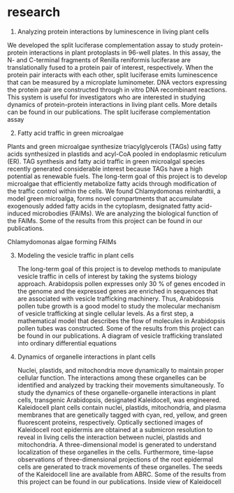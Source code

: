 # research 

1. Analyzing protein interactions by luminescence in living plant cells

	
We developed the split luciferase complementation assay to study protein-protein interactions in plant protoplasts in 96-well plates. In this assay, the N- and C-terminal fragments of Renilla reniformis luciferase are translationally fused to a protein pair of interest, respectively. When the protein pair interacts with each other, split luciferase emits luminescence that can be measured by a microplate luminometer. DNA vectors expressing the protein pair are constructed through in vitro DNA recombinant reactions. This system is useful for investigators who are interested in studying dynamics of protein-protein interactions in living plant cells. More details can be found in our publications.
The split luciferase complementation assay


2. Fatty acid traffic in green microalgae


Plants and green microalgae synthesize triacylglycerols (TAGs) using fatty acids synthesized in plastids and acyl-CoA pooled in endoplasmic reticulum (ER). TAG synthesis and fatty acid traffic in green microalgal species recently generated considerable interest because TAGs have a high potential as renewable fuels. The long-term goal of this project is to develop microalgae that efficiently metabolize fatty acids through modification of the traffic control within the cells. We found Chlamydomonas reinhardtii, a model green microalga, forms novel compartments that accumulate exogenously added fatty acids in the cytoplasm, designated fatty acid-induced microbodies (FAIMs). We are analyzing the biological function of the FAIMs. Some of the results from this project can be found in our publications.

Chlamydomonas algae forming FAIMs


3. Modeling the vesicle traffic in plant cells

	The long-term goal of this project is to develop methods to manipulate vesicle traffic in cells of interest by taking the systems biology approach. Arabidopsis pollen expresses only 30 % of genes encoded in the genome and the expressed genes are enriched in sequences that are associated with vesicle trafficking machinery. Thus, Arabidopsis pollen tube growth is a good model to study the molecular mechanism of vesicle trafficking at single cellular levels. As a first step, a mathematical model that describes the flow of molecules in Arabidopsis pollen tubes was constructed. Some of the results from this project can be found in our publications.
A diagram of vesicle trafficking translated into ordinary differential equations
4. Dynamics of organelle interactions in plant cells

	Nuclei, plastids, and mitochondria move dynamically to maintain proper cellular function. The interactions among these organelles can be identified and analyzed by tracking their movements simultaneously. To study the dynamics of these organelle-organelle interactions in plant cells, transgenic Arabidopsis, designated Kaleidocell, was engineered. Kaleidocell plant cells contain nuclei, plastids, mitochondria, and plasma membranes that are genetically tagged with cyan, red, yellow, and green fluorescent proteins, respectively. Optically sectioned images of Kaleidocell root epidermis are obtained at a submicron resolution to reveal in living cells the interaction between nuclei, plastids and mitochondria. A three-dimensional model is generated to understand localization of these organelles in the cells. Furthermore, time-lapse observations of three-dimensional projections of the root epidermal cells are generated to track movements of these organelles. The seeds of the Kaleidocell line are available from ABRC. Some of the results from this project can be found in our publications.
Inside view of Kaleidocell
